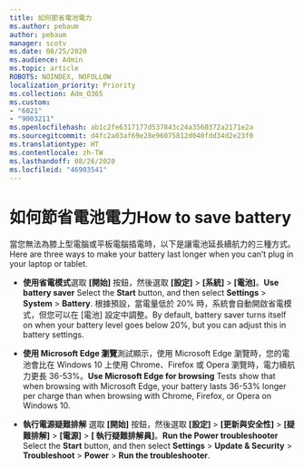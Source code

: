 ```yaml
---
title: 如何節省電池電力
ms.author: pebaum
author: pebaum
manager: scotv
ms.date: 08/25/2020
ms.audience: Admin
ms.topic: article
ROBOTS: NOINDEX, NOFOLLOW
localization_priority: Priority
ms.collection: Adm_O365
ms.custom:
- "6021"
- "9003211"
ms.openlocfilehash: ab1c2fe6317177d537843c24a3560372a2171e2a
ms.sourcegitcommit: d4fc2a03af69e28e96075812d040fdd34d2e23f0
ms.translationtype: HT
ms.contentlocale: zh-TW
ms.lasthandoff: 08/26/2020
ms.locfileid: "46903541"
---
```

# <a name="how-to-save-battery"></a><span data-ttu-id="c1aa8-102">如何節省電池電力</span><span class="sxs-lookup"><span data-stu-id="c1aa8-102">How to save battery</span></span>

<span data-ttu-id="c1aa8-103">當您無法為膝上型電腦或平板電腦插電時，以下是讓電池延長續航力的三種方式。</span><span class="sxs-lookup"><span data-stu-id="c1aa8-103">Here are three ways to make your battery last longer when you can’t plug in your laptop or tablet.</span></span>  

- <span data-ttu-id="c1aa8-104">**使用省電模式**選取 **[開始]** 按鈕，然後選取 **[設定]**   >   **[系統]**   >   **[電池]**。</span><span class="sxs-lookup"><span data-stu-id="c1aa8-104">**Use battery saver** Select the  **Start**  button, and then select  **Settings**  >  **System**  >  **Battery**.</span></span> <span data-ttu-id="c1aa8-105">根據預設，當電量低於 20% 時，系統會自動開啟省電模式，但您可以在 [電池] 設定中調整。</span><span class="sxs-lookup"><span data-stu-id="c1aa8-105">By default, battery saver turns itself on when your battery level goes below 20%, but you can adjust this in battery settings.</span></span>
    
- <span data-ttu-id="c1aa8-106">**使用 Microsoft Edge 瀏覽**測試顯示，使用 Microsoft Edge 瀏覽時，您的電池會比在 Windows 10 上使用 Chrome、Firefox 或 Opera 瀏覽時，電力續航力更長 36-53%。</span><span class="sxs-lookup"><span data-stu-id="c1aa8-106">**Use Microsoft Edge for browsing** Tests show that when browsing with Microsoft Edge, your battery lasts 36-53% longer per charge than when browsing with Chrome, Firefox, or Opera on Windows 10.</span></span>
    
- <span data-ttu-id="c1aa8-107">**執行電源疑難排解** 選取 **[開始]** 按鈕，然後選取 **[設定]**  >  **[更新與安全性]**  >  **[疑難排解]**  >  **[電源]**  >  **[ 執行疑難排解員]**。</span><span class="sxs-lookup"><span data-stu-id="c1aa8-107">**Run the Power troubleshooter** Select the **Start** button, and then select **Settings** > **Update & Security** > **Troubleshoot** > **Power** > **Run the troubleshooter**.</span></span>
